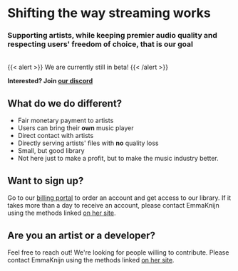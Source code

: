 # Shifting the way streaming works
### Supporting artists, while keeping premier audio quality and respecting users' freedom of choice, that is our goal

<br>
{{< alert >}}
We are currently still in beta!
{{< /alert >}}

**Interested? Join [our discord](https://discord.gg/TVeB73nM)**

## What do we do different?
- Fair monetary payment to artists
- Users can bring their **own** music player
- Direct contact with artists
- Directly serving artists' files with **no** quality loss
- Small, but good library
- Not here just to make a profit, but to make the music industry better.

## Want to sign up?
Go to our [billing portal](https://billing.streaming.knijn.one) to order an account and get access to our library.
If it takes more than a day to receive an account, please contact EmmaKnijn using the methods linked [on her site](https://knijn.one).

## Are you an artist or a developer?
Feel free to reach out! We're looking for people willing to contribute.
Please contact EmmaKnijn using the methods linked [on her site](https://knijn.one).